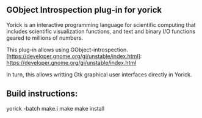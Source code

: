 GObject Introspection plug-in for yorick
----------------------------------------

Yorick is an interactive programming language for scientific computing
that includes scientific visualization functions, and text and binary
I/O functions geared to millions of numbers.

[yorick.github.com]:         http://yorick.github.com
[yorick.sourceforge.net]:    http://yorick.sourceforge.net
[github.com/dhmunro/yorick]: http://github.com/dhmunro/yorick

This plug-in allows using GObject-introspection.
[https://developer.gnome.org/gi/unstable/index.html]: https://developer.gnome.org/gi/unstable/index.html

In turn, this allows writting Gtk graphical user interfaces directly
in Yorick.

Build instructions:
-------------------

yorick -batch make.i
make
make install
